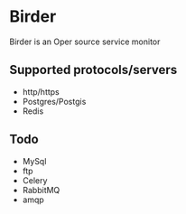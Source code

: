 Birder
======

Birder is an Oper source service monitor


Supported protocols/servers
---------------------------

 - http/https
 - Postgres/Postgis 
 - Redis
 

Todo
----
 - MySql
 - ftp
 - Celery
 - RabbitMQ
 - amqp


    
